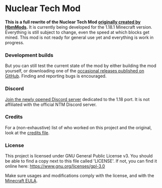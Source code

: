 # Nuclear Tech Mod
**This is a full rewrite of the Nuclear Tech Mod [originally created by HbmMods](https://github.com/HbmMods/Hbm-s-Nuclear-Tech-GIT).**
It is currently being developed for the 1.18.1 Minecraft version.
Everything is still subject to change, even the speed at which blocks get mined. This mod is not ready for general use yet and everything is work in progress.

### Development builds

But you can still test the current state of the mod by either building the mod yourself, or downloading one of the [occasional releases published on GitHub](https://github.com/MartinTheDragon/Nuclear-Tech-Mod-Remake/releases). Finding and reporting bugs is encouraged.

### Discord

[Join the newly opened Discord server](https://discord.gg/XDrARD2FaJ) dedicated to the 1.18 port. It is not affiliated with the official NTM Discord server.

### Credits

For a (non-exhaustive) list of who worked on this project and the original, look at the [credits file](CREDITS.md).

### License

This project is licensed under GNU General Public License v3. You should be able to find a copy next to this file called 'LICENSE'.
If not, you can find it online here: <https://www.gnu.org/licenses/gpl-3.0>

Make sure usages and modifications comply with the license, and with the [Minecraft EULA](https://account.mojang.com/documents/minecraft_eula).
